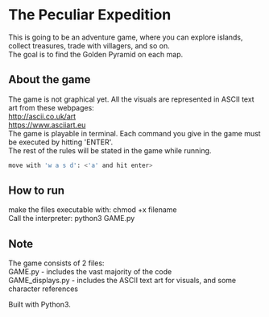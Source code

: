 # The Peculiar Expedition

This is going to be an adventure game, where you can explore islands, collect treasures, trade with villagers, and so on.   
The goal is to find the Golden Pyramid on each map.

## About the game

The game is not graphical yet. All the visuals are represented in ASCII text art from these webpages:   
http://ascii.co.uk/art   
https://www.asciiart.eu   
The game is playable in terminal. Each command you give in the game must be executed by hitting 'ENTER'.   
The rest of the rules will be stated in the game while running.

```bash
move with 'w a s d': <'a' and hit enter> 
```

## How to run

make the files executable with: chmod +x filename   
Call the interpreter: python3 GAME.py  

## Note

The game consists of 2 files:  
GAME.py - includes the vast majority of the code  
GAME_displays.py - includes the ASCII text art for visuals, and some character references  

Built with Python3.
